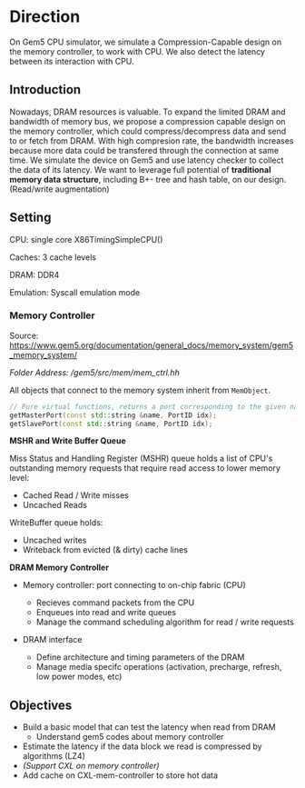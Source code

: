 # Direction

On Gem5 CPU simulator, we simulate a Compression-Capable design on the memory controller, to work with CPU. We also detect the latency between its interaction with CPU. 

## Introduction

Nowadays, DRAM resources is valuable. To expand the limited DRAM and bandwidth of memory bus, we propose a compression capable design on the memory controller, which could compress/decompress data and send to or fetch from DRAM. With high compresion rate, the bandwidth increases because more data could be transfered through the connection at same time. We simulate the device on Gem5 and use latency checker to collect the data of its latency. We want to leverage full potential of **traditional memory data structure**, including B+- tree and hash table, on our design. (Read/write augmentation)

## Setting

CPU: single core X86TimingSimpleCPU()

Caches: 3 cache levels

DRAM: DDR4

Emulation: Syscall emulation mode

### Memory Controller

Source: https://www.gem5.org/documentation/general_docs/memory_system/gem5_memory_system/

*Folder Address: /gem5/src/mem/mem_ctrl.hh*

All objects that connect to the memory system inherit from `MemObject`.

```c++
// Pure virtual functions, returns a port corresponding to the given name and index. 
getMasterPort(const std::string &name, PortID idx);
getSlavePort(const std::string &name, PortID idx);
```

**MSHR and Write Buffer Queue**

Miss Status and Handling Register (MSHR) queue holds a list of CPU's outstanding memory requests that require read access to lower memory level:

- Cached Read / Write misses
- Uncached Reads

WriteBuffer queue holds:

- Uncached writes
- Writeback from evicted (& dirty) cache lines

**DRAM Memory Controller**

- Memory controller: port connecting to on-chip fabric (CPU)
  - Recieves command packets from the CPU
  - Enqueues into read and write queues
  - Manage the command scheduling algorithm for read / write requests

- DRAM interface
  - Define architecture and timing parameters of the DRAM
  - Manage media specifc operations (activation, precharge, refresh, low power modes, etc)



## Objectives

- Build a basic model that can test the latency when read from DRAM
  - Understand gem5 codes about memory controller
- Estimate the latency if the data block we read is compressed by algorithms (LZ4)
- *(Support CXL on memory controller)*
- Add cache on CXL-mem-controller to store hot data